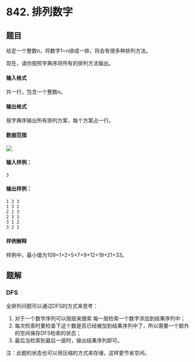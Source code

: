 <!--
 * @Author: shaqsnake
 * @Email: shaqsnake@gmail.com
 * @Date: 2019-09-16 15:58:00
 * @LastEditTime: 2019-09-21 09:43:23
 * @Description: Acwing 842
 -->

# 842. 排列数字

## 题目

给定一个整数n，将数字1~n排成一排，将会有很多种排列方法。

现在，请你按照字典序将所有的排列方法输出。

#### 输入格式

共一行，包含一个整数n。

#### 输出格式

按字典序输出所有排列方案，每个方案占一行。

#### 数据范围

![](http://latex.codecogs.com/gif.latex?\\1%20\leq%20n%20\leq%207)

#### 输入样例：

```
3
```

#### 输出样例：

```
1 2 3
1 3 2
2 1 3
2 3 1
3 1 2
3 2 1
```

#### 样例解释

样例中，最小值为109=1+2+5+7+9+12+19+21+33。

## 题解

### DFS

<!-- TODO: DFS相关图解 —— 递归树 -->

全排列问题可以通过DFS的方式来思考：

1. 对于一个数字序列可以按层来搜索 每一层检索一个数字添加到结果序列中；
2. 每次检索时要检查下这个数是否已经被加到结果序列中了，所以需要一个额外的空间保存DFS检索的状态；
3. 最后当检索到最后一层时，输出结果序列即可。

注：此题的状态也可以用压缩的方式来存储，这样更节省空间。
